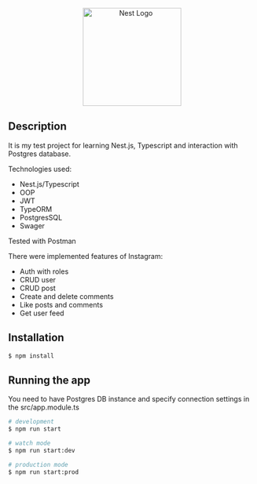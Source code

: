 <p align="center">
  <a href="http://nestjs.com/" target="blank"><img src="https://nestjs.com/img/logo-small.svg" width="200" alt="Nest Logo" /></a>
</p>

## Description

It is my test project for learning Nest.js, Typescript and interaction with Postgres database.

Technologies used:
* Nest.js/Typescript
* OOP
* JWT
* TypeORM
* PostgresSQL
* Swager

Tested with Postman

There were implemented features of Instagram:
* Auth with roles
* CRUD user
* CRUD post
* Create and delete comments
* Like posts and comments
* Get user feed

## Installation

```bash
$ npm install
```

## Running the app

You need to have Postgres DB instance and specify connection settings in the src/app.module.ts
```bash
# development
$ npm run start

# watch mode
$ npm run start:dev

# production mode
$ npm run start:prod
```

